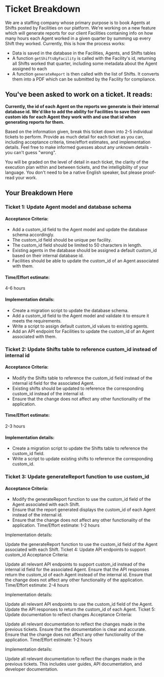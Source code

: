 # Ticket Breakdown
We are a staffing company whose primary purpose is to book Agents at Shifts posted by Facilities on our platform. We're working on a new feature which will generate reports for our client Facilities containing info on how many hours each Agent worked in a given quarter by summing up every Shift they worked. Currently, this is how the process works:

- Data is saved in the database in the Facilities, Agents, and Shifts tables
- A function `getShiftsByFacility` is called with the Facility's id, returning all Shifts worked that quarter, including some metadata about the Agent assigned to each
- A function `generateReport` is then called with the list of Shifts. It converts them into a PDF which can be submitted by the Facility for compliance.

## You've been asked to work on a ticket. It reads:

**Currently, the id of each Agent on the reports we generate is their internal database id. We'd like to add the ability for Facilities to save their own custom ids for each Agent they work with and use that id when generating reports for them.**


Based on the information given, break this ticket down into 2-5 individual tickets to perform. Provide as much detail for each ticket as you can, including acceptance criteria, time/effort estimates, and implementation details. Feel free to make informed guesses about any unknown details - you can't guess "wrong".


You will be graded on the level of detail in each ticket, the clarity of the execution plan within and between tickets, and the intelligibility of your language. You don't need to be a native English speaker, but please proof-read your work.

## Your Breakdown Here

### Ticket 1: Update Agent model and database schema
#### Acceptance Criteria:

- Add a custom_id field to the Agent model and update the database schema accordingly.
- The custom_id field should be unique per facility.
- The custom_id field should be limited to 50 characters in length.
- Existing agents in the database should be assigned a default custom_id based on their internal database id.
- Facilities should be able to update the custom_id of an Agent associated with them.

#### Time/Effort estimate: 

4-6 hours

#### Implementation details:

- Create a migration script to update the database schema.
- Add a custom_id field to the Agent model and validate it to ensure it meets the requirements.
- Write a script to assign default custom_id values to existing agents.
- Add an API endpoint for Facilities to update the custom_id of an Agent associated with them.

### Ticket 2: Update Shifts table to reference custom_id instead of internal id

#### Acceptance Criteria:

-  Modify the Shifts table to reference the custom_id field instead of the internal id field for the associated Agent.
- Existing shifts should be updated to reference the corresponding custom_id instead of the internal id.
- Ensure that the change does not affect any other functionality of the application.
#### Time/Effort estimate: 

2-3 hours

#### Implementation details:

- Create a migration script to update the Shifts table to reference the custom_id field.
- Write a script to update existing shifts to reference the corresponding custom_id.

### Ticket 3: Update generateReport function to use custom_id

#### Acceptance Criteria:

- Modify the generateReport function to use the custom_id field of the Agent associated with each Shift.
- Ensure that the report generated displays the custom_id of each Agent instead of the internal id.
- Ensure that the change does not affect any other functionality of the application.
Time/Effort estimate: 1-2 hours

Implementation details:

Update the generateReport function to use the custom_id field of the Agent associated with each Shift.
Ticket 4: Update API endpoints to support custom_id
Acceptance Criteria:

Update all relevant API endpoints to support custom_id instead of the internal id field for the associated Agent.
Ensure that the API responses return the custom_id of each Agent instead of the internal id.
Ensure that the change does not affect any other functionality of the application.
Time/Effort estimate: 2-4 hours

Implementation details:

Update all relevant API endpoints to use the custom_id field of the Agent.
Update the API responses to return the custom_id of each Agent.
Ticket 5: Update documentation to reflect changes
Acceptance Criteria:

Update all relevant documentation to reflect the changes made in the previous tickets.
Ensure that the documentation is clear and accurate.
Ensure that the change does not affect any other functionality of the application.
Time/Effort estimate: 1-2 hours

Implementation details:

Update all relevant documentation to reflect the changes made in the previous tickets. This includes user guides, API documentation, and developer documentation.


